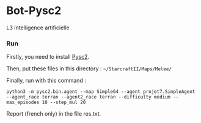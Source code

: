 # Bot-Pysc2

L3 Intelligence artificielle

### Run

Firstly, you need to install [Pysc2](https://github.com/deepmind/pysc2).

Then, put these files in this directory :
```~/StarcraftII/Maps/Melee/```

Finally, run with this command : 

```python3 -m pysc2.bin.agent --map Simple64 --agent projet7.SimpleAgent --agent_race terran --agent2_race terran --difficulty medium --max_episodes 10 --step_mul 20```

Report (french only) in the file res.txt.
